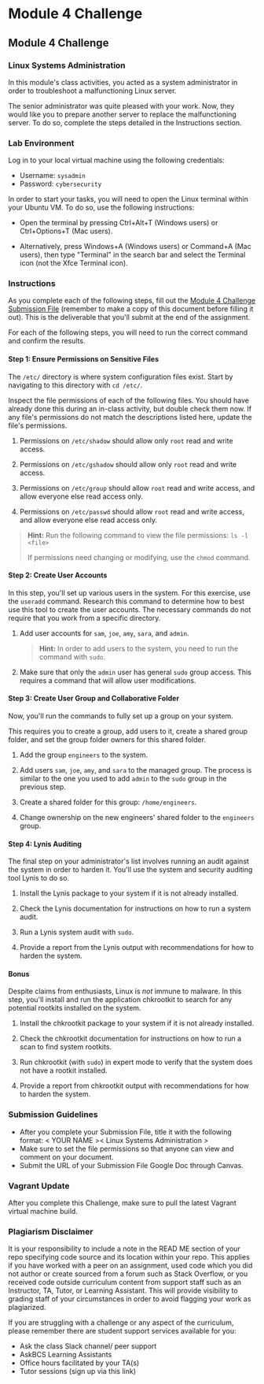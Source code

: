 # Module 4 Challenge

## Module 4 Challenge <assignment>

### Linux Systems Administration

In this module's class activities, you acted as a system administrator in order to troubleshoot a malfunctioning Linux server.

The senior administrator was quite pleased with your work. Now, they would like you to prepare another server to replace the malfunctioning server. To do so, complete the steps detailed in the Instructions section.

### Lab Environment

Log in to your local virtual machine using the following credentials:

- Username: `sysadmin`
- Password: `cybersecurity`

In order to start your tasks, you will need to open the Linux terminal within your Ubuntu VM. To do so, use the following instructions:

- Open the terminal by pressing Ctrl+Alt+T (Windows users) or Ctrl+Options+T (Mac users).

- Alternatively, press Windows+A (Windows users) or Command+A (Mac users), then type "Terminal" in the search bar and select the Terminal icon (not the Xfce Terminal icon).

### Instructions

As you complete each of the following steps, fill out the [Module 4 Challenge Submission File](https://docs.google.com/document/d/1a1CrTH0SnsmMuP4TsEQV24pGHQKbVfvc-7xx9Vz3_Qg/edit?usp=sharing) (remember to make a copy of this document before filling it out). This is the deliverable that you'll submit at the end of the assignment.

For each of the following steps, you will need to run the correct command and confirm the results.

#### Step 1: Ensure Permissions on Sensitive Files

The `/etc/` directory is where system configuration files exist. Start by navigating to this directory with `cd /etc/`.

Inspect the file permissions of each of the following files. You should have already done this during an in-class activity, but double check them now. If any file's permissions do not match the descriptions listed here, update the file's permissions.

  1. Permissions on `/etc/shadow` should allow only `root` read and write access.

  2. Permissions on `/etc/gshadow` should allow only `root` read and write access.

  3. Permissions on `/etc/group` should allow `root` read and write access, and allow everyone else read access only.

  4. Permissions on `/etc/passwd` should allow `root` read and write access, and allow everyone else read access only.

> **Hint:** Run the following command to view the file permissions: `ls -l <file>`
>
> If permissions need changing or modifying, use the `chmod` command.


#### Step 2: Create User Accounts

In this step, you'll set up various users in the system. For this exercise, use the `useradd` command. Research this command to determine how to best use this tool to create the user accounts. The necessary commands do not require that you work from a specific directory.

1. Add user accounts for `sam`, `joe`, `amy`, `sara`, and `admin`.

    > **Hint:** In order to add users to the system, you need to run the command with `sudo`.

2. Make sure that only the `admin` user has general `sudo` group access. This requires a command that will allow user modifications.

#### Step 3: Create User Group and Collaborative Folder

Now, you'll run the commands to fully set up a group on your system.

This requires you to create a group, add users to it, create a shared group folder, and set the group folder owners for this shared folder.

1. Add the group `engineers` to the system.

2. Add users `sam`, `joe`, `amy`, and `sara` to the managed group. The process is similar to the one you used to add `admin` to the `sudo` group in the previous step.

3. Create a shared folder for this group: `/home/engineers`.

4. Change ownership on the new engineers' shared folder to the `engineers` group.


#### Step 4: Lynis Auditing

The final step on your administrator's list involves running an audit against the system in order to harden it. You'll use the system and security auditing tool Lynis to do so.

1. Install the Lynis package to your system if it is not already installed.

2. Check the Lynis documentation for instructions on how to run a system audit.

3. Run a Lynis system audit with `sudo`.

4. Provide a report from the Lynis output with recommendations for how to harden the system.


#### Bonus 

Despite claims from enthusiasts, Linux is _not_ immune to malware. In this step, you'll install and run the application chkrootkit to search for any potential rootkits installed on the system.

1. Install the chkrootkit package to your system if it is not already installed.

2. Check the chkrootkit documentation for instructions on how to run a scan to find system rootkits.

3. Run chkrootkit (with `sudo`) in expert mode to verify that the system does not have a rootkit installed.

4. Provide a report from chkrootkit output with recommendations for how to harden the system.


### Submission Guidelines 

* After you complete your Submission File, title it with the following format: < YOUR NAME >< Linux Systems Administration >
* Make sure to set the file permissions so that anyone can view and comment on your document.
* Submit the URL of your Submission File Google Doc through Canvas.


### Vagrant Update

After you complete this Challenge, make sure to pull the latest Vagrant virtual machine build. 


### Plagiarism Disclaimer

It is your responsibility to include a note in the READ ME section of your repo specifying code source and its location within your repo. This applies if you have worked with a peer on an assignment, used code which you did not author or create sourced from a forum such as Stack Overflow, or you received code outside curriculum content from support staff such as an Instructor, TA, Tutor, or Learning Assistant. This will provide visibility to grading staff of your circumstances in order to avoid flagging your work as plagiarized.

If you are struggling with a challenge or any aspect of the curriculum, please remember there are student support services available for you:

* Ask the class Slack channel/ peer support
* AskBCS Learning Assistants 
* Office hours facilitated by your TA(s)
* Tutor sessions (sign up via this link)
